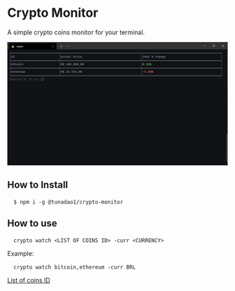 # Crypto Monitor

A simple crypto coins monitor for your terminal.

<img src="./thumb.png" width="800"/>
</br>

## How to Install

  ```shell
    $ npm i -g @tunadao1/crypto-monitor
  ```

## How to use

  ```shell
    crypto watch <LIST OF COINS ID> -curr <CURRENCY>
  ```

Example:

  ```shell
    crypto watch bitcoin,ethereum -curr BRL
  ```

[List of coins ID](https://docs.google.com/spreadsheets/d/1wTTuxXt8n9q7C4NDXqQpI3wpKu1_5bGVmP9Xz0XGSyU/edit#gid=0)